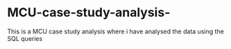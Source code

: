 # MCU-case-study-analysis-
This is a MCU case study analysis where i have analysed the data using the SQL queries 

